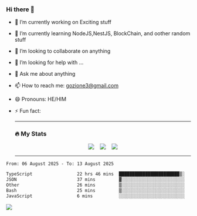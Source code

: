 ### Hi there 👋

<!--
**charlieScript/charlieScript** is a ✨ _special_ ✨ repository because its `README.md` (this file) appears on your GitHub profile.

Here are some ideas to get you started: -->

- 🔭 I’m currently working on Exciting stuff
- 🌱 I’m currently learning NodeJS,NestJS, BlockChain, and oother random stuff
- 👯 I’m looking to collaborate on anything
- 🤔 I’m looking for help with ...
- 💬 Ask me about anything
- 📫 How to reach me: gozione3@gmail.com
- 😄 Pronouns: HE/HIM
- ⚡ Fun fact:


  ---

  ### :fire: My Stats

  <div id="stats" align="center">
  <img src="http://github-readme-streak-stats.herokuapp.com?user=charlieScript&theme=dark&date_format=M%20j%5B%2C%20Y%5D" />&nbsp;&nbsp;&nbsp;
  <img src="https://github-readme-stats.vercel.app/api/top-langs/?username=charlieScript&layout=compact&theme=vision-friendly-dark"/>&nbsp;&nbsp;&nbsp;
  <img src="https://github-readme-stats.vercel.app/api?username=charlieScript&show_icons=true&theme=radical"/>
  </div>

  ---



<!--START_SECTION:waka-->

```txt
From: 06 August 2025 - To: 13 August 2025

TypeScript                 22 hrs 46 mins  ███████████████████████▒░   92.90 %
JSON                       37 mins         ▓░░░░░░░░░░░░░░░░░░░░░░░░   02.53 %
Other                      26 mins         ▒░░░░░░░░░░░░░░░░░░░░░░░░   01.79 %
Bash                       25 mins         ▒░░░░░░░░░░░░░░░░░░░░░░░░   01.75 %
JavaScript                 6 mins          ░░░░░░░░░░░░░░░░░░░░░░░░░   00.44 %
```

<!--END_SECTION:waka-->
![](https://komarev.com/ghpvc/?username=charlieScript)

